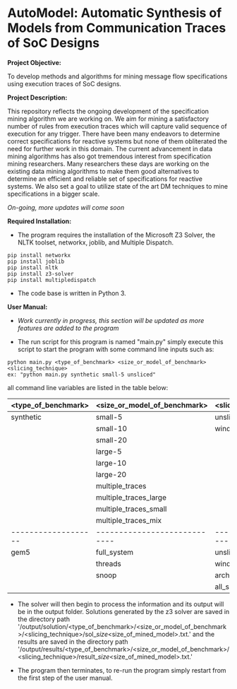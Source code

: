 # AutoModel: Automatic Synthesis of Models from Communication Traces of SoC Designs

**Project Objective:**

To develop methods and algorithms for mining message flow specifications using execution traces of SoC designs.

**Project Description:** 

This repository reflects the ongoing development of the specification mining algorithm we are working on. We aim for mining a satisfactory number of rules from execution traces which will capture valid sequence of execution for any trigger. There have been many endeavors to determine correct specifications for reactive systems but none of them obliterated the need for further work in this domain. The current advancement in data mining algorithms has also got tremendous interest from specification mining researchers. Many researchers these days are working on the existing data mining algorithms to make them good alternatives to determine an efficient and reliable set of specifications for reactive systems. We also set a goal to utilize state of the art DM techniques to mine specifications in a bigger scale.   

*On-going, more updates will come soon*

**Required Installation:** 

* The program requires the installation of the Microsoft Z3 Solver, the 
NLTK toolset, networkx, joblib, and Multiple Dispatch. 

```
pip install networkx
pip install joblib
pip install nltk
pip install z3-solver
pip install multipledispatch
```
* The code base is written in Python 3.

**User Manual:** 

* *Work currently in progress, this section will be updated as more features are added to the program*

* The run script for this program is named "main.py" simply execute this script
to start the program with some command line inputs such as:

```
python main.py <type_of_benchmark> <size_or_model_of_benchmark> <slicing_technique>
ex: "python main.py synthetic small-5 unsliced"
```
all command line variables are listed in the table below:

| <type_of_benchmark> | <size_or_model_of_benchmark> | <slicing_technique>  |
| ------------------- | ---------------------------- | -------------------- |
| synthetic           | small-5                      | unsliced             |
|                     | small-10                     | window_sliced        |
|                     | small-20                     |                      |
|                     | large-5                      |                      |
|                     | large-10                     |                      |
|                     | large-20                     |                      |
|                     | multiple_traces              |                      |
|                     | multiple_traces_large        |                      |
|                     | multiple_traces_small        |                      |
|                     | multiple_traces_mix          |                      |
| ------------------- | ---------------------------- | -------------------- |
| gem5                | full_system                  | unsliced             |
|                     | threads                      | window_sliced        |
|                     | snoop                        | architectural_sliced |
|                     |                              | all_sliced           |


* The solver will then begin to process the information and its output will be in the output folder. Solutions generated by the z3 solver are saved in the directory path '/output/solution/<type_of_benchmark>/<size_or_model_of_benchmark>/<slicing_technique>/sol_<number>_size_<size_of_mined_model>.txt.' and the results are saved in the directory path '/output/results/<type_of_benchmark>/<size_or_model_of_benchmark>/<slicing_technique>/result_<number>_size_<size_of_mined_model>.txt.'


* The program then terminates, to re-run the program simply restart from the first step
of the user manual.

